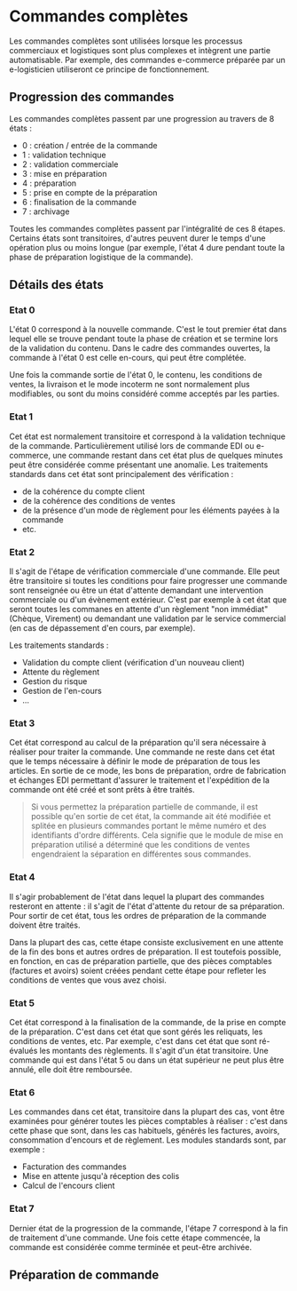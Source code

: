 # Commandes complètes

Les commandes complètes sont utilisées lorsque les processus commerciaux et logistiques sont plus complexes et intègrent une partie automatisable. Par exemple, des commandes e-commerce préparée par un e-logisticien utiliseront ce principe de fonctionnement.

## Progression des commandes

Les commandes complètes passent par une progression au travers de 8 états :

*   0 : création / entrée de la commande
*   1 : validation technique
*   2 : validation commerciale
*   3 : mise en préparation
*   4 : préparation
*   5 : prise en compte de la préparation
*   6 : finalisation de la commande
*   7 : archivage

Toutes les commandes complètes passent par l'intégralité de ces 8 étapes. Certains états sont transitoires, d'autres peuvent durer le temps d'une opération plus ou moins longue (par exemple, l'état 4 dure pendant toute la phase de préparation logistique de la commande).

## Détails des états

### Etat 0

L'état 0 correspond à la nouvelle commande. C'est le tout premier état dans lequel elle se trouve pendant toute la phase de création et se termine lors de la validation du contenu. Dans le cadre des commandes ouvertes, la commande à l'état 0 est celle en-cours, qui peut être complétée.

Une fois la commande sortie de l'état 0, le contenu, les conditions de ventes, la livraison et le mode incoterm ne sont normalement plus modifiables, ou sont du moins considéré comme acceptés par les parties.

### Etat 1

Cet état est normalement transitoire et correspond à la validation technique de la commande. Particulièrement utilisé lors de commande EDI ou e-commerce, une commande restant dans cet état plus de quelques minutes peut être considérée comme présentant une anomalie. Les traitements standards dans cet état sont principalement des vérification :

*   de la cohérence du compte client
*   de la cohérence des conditions de ventes
*   de la présence d'un mode de règlement pour les éléments payées à la commande
*   etc.

### Etat 2

Il s'agit de l'étape de vérification commerciale d'une commande. Elle peut être transitoire si toutes les conditions pour faire progresser une commande sont renseignée ou être un état d'attente demandant une intervention commerciale ou d'un évènement extérieur. C'est par exemple à cet état que seront toutes les commanes en attente d'un règlement "non immédiat" (Chèque, Virement) ou demandant une validation par le service commercial (en cas de dépassement d'en cours, par exemple).

Les traitements standards :

*   Validation du compte client (vérification d'un nouveau client)
*   Attente du règlement
*   Gestion du risque
*   Gestion de l'en-cours
*   ...

### Etat 3

Cet état correspond au calcul de la préparation qu'il sera nécessaire à réaliser pour traiter la commande. Une commande ne reste dans cet état que le temps nécessaire à définir le mode de préparation de tous les articles. En sortie de ce mode, les bons de préparation, ordre de fabrication et échanges EDI permettant d'assurer le traitement et l'expédition de la commande ont été créé et sont prêts à être traités. 

> Si vous permettez la préparation partielle de commande, il est possible qu'en sortie de cet état, la commande ait été modifiée et splitée en plusieurs commandes portant le même numéro et des identifiants d'ordre différents. Cela signifie que le module de mise en préparation utilisé a déterminé que les conditions de ventes engendraient la séparation en différentes sous commandes.

### Etat 4 

Il s'agir probablement de l'état dans lequel la plupart des commandes resteront en attente : il s'agit de l'état d'attente du retour de sa préparation. Pour sortir de cet état, tous les ordres de préparation de la commande doivent être traités.

Dans la plupart des cas, cette étape consiste exclusivement en une attente de la fin des bons et autres ordres de préparation. Il est toutefois possible, en fonction, en cas de préparation partielle, que des pièces comptables (factures et avoirs) soient créées pendant cette étape pour refleter les conditions de ventes que vous avez choisi.

### Etat 5

Cet état correspond à la finalisation de la commande, de la prise en compte de la préparation. C'est dans cet état que sont gérés les reliquats, les conditions de ventes, etc. Par exemple, c'est dans cet état que sont ré-évalués les montants des règlements. Il s'agit d'un état transitoire.
Une commande qui est dans l'état 5 ou dans un état supérieur ne peut plus être annulé, elle doit être remboursée.

### Etat 6

Les commandes dans cet état, transitoire dans la plupart des cas, vont être examinées pour générer toutes les pièces comptables à réaliser : c'est dans cette phase que sont, dans les cas habituels, générés les factures, avoirs, consommation d'encours et de règlement. Les modules standards sont, par exemple :

*   Facturation des commandes
*   Mise en attente jusqu'à réception des colis
*   Calcul de l'encours client

### Etat 7

Dernier état de la progression de la commande, l'étape 7 correspond à la fin de traitement d'une commande. Une fois cette étape commencée, la commande est considérée comme terminée et peut-être archivée.

## Préparation de commande
